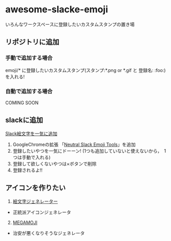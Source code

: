 # awesome-slacke-emoji
いろんなワークスペースに登録したいカスタムスタンプの置き場

## リポジトリに追加
### 手動で追加する場合
emoji/* に登録したいカスタムスタンプ(スタンプ:*.png or *.gif と 登録名: :foo:)を入れる!

### 自動で追加する場合
COMING SOON

## slackに追加
[Slack絵文字を一気に追加](https://qiita.com/mash76/items/88f396988278806db816)

1. GoogleChromeの拡張 「[Neutral Slack Emoji Tools](https://chrome.google.com/webstore/detail/neutral-face-emoji-tools/anchoacphlfbdomdlomnbbfhcmcdmjej?hl=ja)」を追加
2. 登録したいやつを一気にドーーン! (1つも追加していないと使えないから，　1つは手動で入れる)
3. 登録して欲しくないやつは×ボタンで削除
4. 登録されるよ!!

## アイコンを作りたい

1. [絵文字ジェネレーター](https://emoji-gen.ninja/)
  - 正統派アイコンジェネレータ
2. [MEGAMOJI](https://zk-phi.github.io/MEGAMOJI/)
  - 治安が悪くなりそうなジェネレータ
